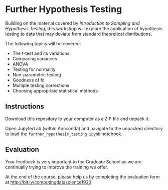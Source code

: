 # Further Hypothesis Testing

Building on the material covered by *Introduction to Sampling and Hypothesis Testing*, this workshop will explore the application of hypothesis testing to data that may deviate from standard theoretical distributions.

The following topics will be covered:

- The t-test and its variations
- Comparing variances
- ANOVA
- Testing for normality
- Non-parametric testing
- Goodness of fit
- Multiple testing corrections
- Choosing appropriate statistical methods


## Instructions
Download this repository to your computer as a ZIP file and unpack it.

Open JupyterLab (within Anaconda) and navigate to the unpacked directory to load the `further_hypothesis_testing.ipynb` notebook.

<!--
Alternatively, you can run the notebooks online using Binder: [![Binder](https://mybinder.org/badge_logo.svg)](https://mybinder.org/v2/gh/johnpinney/sampling_and_hypothesis_testing/master?urlpath=lab)
-->

## Evaluation

Your feedback is very important to the Graduate School as we are continually trying to improve the training we offer.

At the end of the course, please help us by completing the evaluation form at
http://bit.ly/computingdatascience1920
